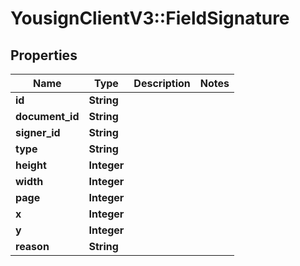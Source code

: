 # YousignClientV3::FieldSignature

## Properties
Name | Type | Description | Notes
------------ | ------------- | ------------- | -------------
**id** | **String** |  | 
**document_id** | **String** |  | 
**signer_id** | **String** |  | 
**type** | **String** |  | 
**height** | **Integer** |  | 
**width** | **Integer** |  | 
**page** | **Integer** |  | 
**x** | **Integer** |  | 
**y** | **Integer** |  | 
**reason** | **String** |  | 


